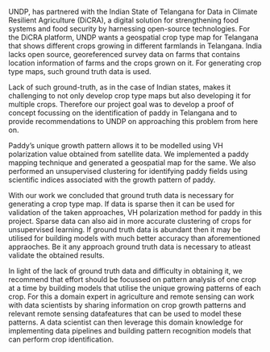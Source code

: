 
UNDP, has partnered with the Indian State of Telangana for Data in Climate Resilient Agriculture (DiCRA), a digital solution for strengthening food systems and food security by harnessing open-source technologies. For the DiCRA platform, UNDP wants a geospatial crop type map for Telangana that shows different crops growing in different farmlands in Telangana. India lacks open source, georeferenced survey data on farms that contains location information of farms and the crops grown on it. For generating crop type maps, such ground truth data is used.

Lack of such ground-truth, as in the case of Indian states, makes it challenging to not only develop crop type maps but also developing it for multiple crops. Therefore our project goal was to develop a proof of concept focussing on the identification of paddy in Telangana and to provide recommendations to UNDP on approaching this problem from here on.

Paddy’s unique growth pattern allows it to be modelled using VH polarization value obtained from satellite data. We implemented a paddy mapping technique and generated a geospatial map for the same. We also performed an unsupervised clustering for identifying paddy fields using scientific indices associated with the growth pattern of paddy.

With our work we concluded that ground truth data is necessary for generating a crop type map. If data is sparse then it can be used for validation of the taken approaches, VH polarization method for paddy in this project. Sparse data can also aid in more accurate clustering of crops for unsupervised learning. If ground truth data is abundant then it may be utilised for building models with much better accuracy than aforementioned appraoches. Be it any approach ground truth data is necessary to atleast validate the obtained results.

In light of the lack of ground truth data and difficulty in obtaining it, we recommend that effort should be focussed on pattern analysis of one crop at a time by building models that utilise the unique growing patterns of each crop. For this a domain expert in agriculture and remote sensing can work with data scientists by sharing information on crop growth patterns and relevant remote sensing datafeatures that can be used to model these patterns. A data scientist can then leverage this domain knowledge for implementing data pipelines and building pattern recognition models that can perform crop identification.
